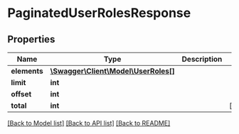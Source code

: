 # PaginatedUserRolesResponse

## Properties
Name | Type | Description | Notes
------------ | ------------- | ------------- | -------------
**elements** | [**\Swagger\Client\Model\UserRoles[]**](UserRoles.md) |  | 
**limit** | **int** |  | 
**offset** | **int** |  | 
**total** | **int** |  | [optional] 

[[Back to Model list]](../README.md#documentation-for-models) [[Back to API list]](../README.md#documentation-for-api-endpoints) [[Back to README]](../README.md)


